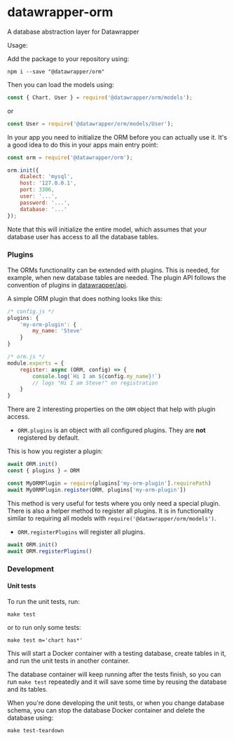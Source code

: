# datawrapper-orm

A database abstraction layer for Datawrapper

Usage:

Add the package to your repository using:

```
npm i --save "@datawrapper/orm"
```

Then you can load the models using:

```js
const { Chart, User } = require('@datawrapper/orm/models');
```

or

```js
const User = require('@datawrapper/orm/models/User');
```

In your app you need to initialize the ORM before you can actually use it. It's a good idea to do this in your apps main entry point:

```js
const orm = require('@datawrapper/orm');

orm.init({
    dialect: 'mysql',
    host: '127.0.0.1',
    port: 3306,
    user: '...',
    password: '...',
    database: '...'
});
```

Note that this will initialize the entire model, which assumes that your database user has access to all the database tables.

### Plugins

The ORMs functionality can be extended with plugins. This is needed, for example, when new database tables are needed. The plugin API follows the convention of plugins in [datawrapper/api](https://github.com/datawrapper/api#plugins).

A simple ORM plugin that does nothing looks like this:

```js
/* config.js */
plugins: {
    'my-orm-plugin': {
        my_name: 'Steve'
    }
}

/* orm.js */
module.exports = {
    register: async (ORM, config) => {
        console.log(`Hi I am ${config.my_name}!`)
        // logs "Hi I am Steve!" on registration
    }
}
```

There are 2 interesting properties on the `ORM` object that help with plugin access.

* `ORM.plugins` is an object with all configured plugins. They are **not** registered by default.

This is how you register a plugin:

```js
await ORM.init()
const { plugins } = ORM

const MyORMPlugin = require(plugins['my-orm-plugin'].requirePath)
await MyORMPlugin.register(ORM, plugins['my-orm-plugin'])
```

This method is very useful for tests where you only need a special plugin. There is also a helper method to register all plugins. It is in functionality similar to requiring all models with `require('@datawrapper/orm/models')`.

* `ORM.registerPlugins` will register all plugins.

```js
await ORM.init()
await ORM.registerPlugins()
```

### Development

#### Unit tests

To run the unit tests, run:

``` shell
make test
```

or to run only some tests:

``` shell
make test m='chart has*'
```

This will start a Docker container with a testing database, create tables in it, and run the unit
tests in another container.

The database container will keep running after the tests finish, so you can run `make test`
repeatedly and it will save some time by reusing the database and its tables.

When you're done developing the unit tests, or when you change database schema, you can stop the
database Docker container and delete the database using:

``` shell
make test-teardown
```
